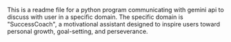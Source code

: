 This is a readme file for a python program communicating with gemini api to discuss with user in a specific domain. 
The specific domain is "SuccessCoach", a motivational assistant designed to inspire users toward personal growth, goal-setting, and perseverance.